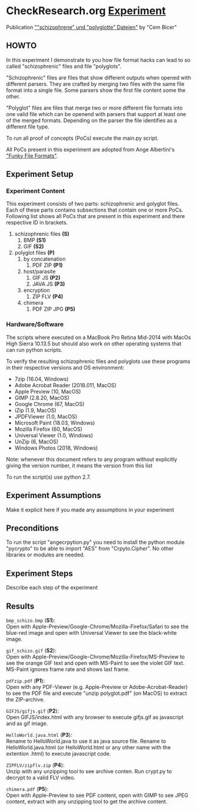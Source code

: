 # CheckResearch.org [Experiment](https://checkresearch.org/Experiment/View/9fc99c57-b861-44e3-bf23-d44f4bb208b1)  

 Publication [""schizophrene" und "polyglotte" Dateien"](https://dblp.uni-trier.de/search?q=%22schizophrene%22+und+%22polyglotte%22+Dateien) by "Cem Bicer"  

## HOWTO  

In this experiment I demonstrate to you how file format hacks can lead to so called "schizophrenic" files and file "polyglots".  

"Schizophrenic" files are files that show different outputs when opened with different parsers. They are crafted by merging two files with the same file format into a single file. Some parsers show the first file content some the other.  

"Polyglot" files are files that merge two or more different file formats into one valid file which can be openend with parsers that support at least one of the merged formats. Depending on the parser the file identifies as a different file type.  

To run all proof of concepts (PoCs) execute the main.py script.  

All PoCs present in this experiment are adopted from Ange Albertini's ["Funky File Formats"](https://events.ccc.de/congress/2014/Fahrplan/system/attachments/2562/original/Funky_File_Formats.pdf).  

## Experiment Setup  

### Experiment Content  

This experiment consists of two parts: schizophrenic and golyglot files. Each of these parts contains subsections that contain one or more PoCs. Following list shows all PoCs that are present in this experiment and there respective ID in brackets.  

1. schizophrenic files **(S)**  
   1. BMP **(S1)**  
   2. GIF **(S2)**  
2. polyglot files **(P)**  
   1. by concatenation  
      1. PDF ZIP **(P1)**  
   2. host/parasite  
      1. GIF JS **(P2)**  
      2. JAVA JS **(P3)**  
   3. encryption  
      1. ZIP FLV **(P4)**  
   4. chimera  
      1. PDF ZIP JPG **(P5)**  

### Hardware/Software  

The scripts where executed on a MacBook Pro Retina Mid-2014 with MacOs High Sierra 10.13.5 but should also work on other operating systems that can run python scripts.  

To verify the resulting schizophrenic files and polyglots use these programs in their respective versions and OS environment:  
* 7zip (16.04, Windows)  
* Adobe Acrobat Reader (2018.011, MacOS)  
* Apple Preview (10, MacOS)  
* GIMP (2.8.20, MacOS)  
* Google Chrome (67, MacOS)  
* iZip (1.9, MacOS)  
* JPDFViewer (1.0, MacOS)  
* Microsoft Paint (18.03, Windows)  
* Mozilla Firefox (60, MacOS)  
* Universal Viewer (1.0, Windows)  
* UnZip (6, MacOS)  
* Windows Photos (2018, Windows)  

Note: whenever this document refers to any program without explicitly giving the version number, it means the version from this list  

To run the script(s) use python 2.7.  

## Experiment Assumptions  

Make it explicit here if you made any assumptions in your experiment  

## Preconditions  

To run the script "angecrpytion.py" you need to install the python module "pycrypto" to be able to import "AES" from "Crpyto.Cipher". No other libraries or modules are needed.  

## Experiment Steps  

Describe each step of the experiment  

## Results  

`bmp_schizo.bmp` (**S1**):  
Open with Apple-Preview/Google-Chrome/Mozilla-Firefox/Safari to see the blue-red image and open with Universal Viewer to see the black-white image.  

`gif_schizo.gif` (**S2**):  
Open with Apple-Preview/Google-Chrome/Mozilla-Firefox/MS-Preview to see the orange GIF text and open with MS-Paint to see the violet GIF text. MS-Paint ignores frame rate and shows last frame.  

`pdfzip.pdf` (**P1**):  
Open with any PDF-Viewer (e.g. Apple-Preview or Adobe-Acrobat-Reader) to see the PDF file and execute "unzip polyglot.pdf" (on MacOS) to extract the ZIP-archive.  

`GIFJS/gifjs.gif` (**P2**):  
Open GIFJS/index.html with any browser to execute gifjs.gif as javascript and as gif image.  

`HelloWorld.java.html` (**P3**):  
Rename to HelloWorld.java to use it as java source file. Rename to HelloWorld.java.html (or HelloWorld.html or any other name with the extention .html) to execute javascript code.  

`ZIPFLV/zipflv.zip` (**P4**):  
Unzip with any unzipping tool to see archive conten. Run crypt.py to decrypt to a valid FLV video.  

`chimera.pdf` (**P5**):  
Open with Apple-Preview to see PDF content, open with GIMP to see JPEG content, extract with any unzipping tool to get the archive content.  
